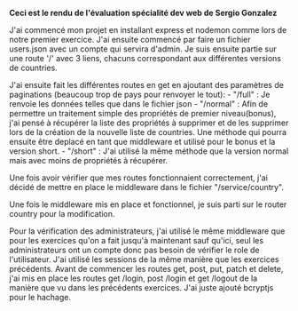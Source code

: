 **Ceci est le rendu de l'évaluation spécialité dev web de Sergio Gonzalez**

J'ai commencé mon projet en installant express et nodemon comme lors de notre premier exercice.
J'ai ensuite commencé par faire un fichier users.json avec un compte qui servira d'admin.
Je suis ensuite partie sur une route '/' avec 3 liens, chacuns correspondant aux différentes versions de countries.

J'ai ensuite fait les différentes routes en get en ajoutant des paramètres de paginations (beaucoup trop de pays pour renvoyer le tout):
    - "/full" : Je renvoie les données telles que dans le fichier json
    - "/normal" : Afin de permettre un traitement simple des propriétés de premier niveau(bonus), j'ai pensé à récupérer la liste des propriétés à supprimer et de les supprimer lors de la création de la nouvelle liste de countries. Une méthode qui pourra ensuite être deplacé en tant que middleware et utilisé pour le bonus et la version short.
    - "/short" : J'ai utilisé la même méthode que la version normal mais avec moins de propriétés à récupérer.

Une fois avoir vérifier que mes routes fonctionnaient correctement, j'ai décidé de mettre en place le middleware dans le fichier "/service/country".

Une fois le middleware mis en place et fonctionnel, je suis parti sur le router country pour la modification.

Pour la vérification des administrateurs, j'ai utilisé le même middleware que pour les exercices qu'on a fait jusqu'à maintenant sauf qu'ici, seul les administrateurs ont un compte donc pas besoin de vérifier le role de l'utilisateur.
J'ai utilisé les sessions de la même manière que les exercices précédents.
Avant de commencer les routes get, post, put, patch et delete, j'ai mis en place les routes get /login, post /login et get /logout de la manière que vu dans les précédents exercices. J'ai juste ajouté bcryptjs pour le hachage.

